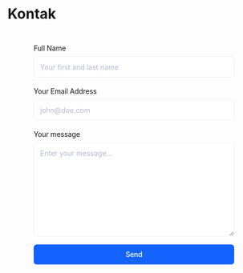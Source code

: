 # Kontak

<section id='contact' class='section-margin'>
    <section class="formcarry-container"> <form action="https://formcarry.com/s/3eS1vYy52Z3" method="POST" enctype="multipart/form-data"> <div class="formcarry-block"> <label for="fc-generated-1-name">Full Name</label> <input type="text" name="name" id="fc-generated-1-name" placeholder="Your first and last name" /> </div> 	 <div class="formcarry-block"> <label for="fc-generated-1-email">Your Email Address</label> <input type="email" name="email" id="fc-generated-1-email" placeholder="john@doe.com" /> </div> 	 <div class="formcarry-block"> <label for="fc-generated-1-message">Your message</label> <textarea name="message" name="message" id="fc-generated-1-message" placeholder="Enter your message..."></textarea> </div> 	 <div class="formcarry-block"> <button type="submit">Send</button> </div> </form> </section> <style> @import url('https://fonts.googleapis.com/css2?family=Inter:wght@400;500&display=swap'); .formcarry-container { box-sizing: border-box; margin: 40px auto 0 auto; padding: 0; font-family: "Inter", sans-serif; font-size: 14px; font-weight: 400; line-height: 24px; letter-spacing: -0.01em; width: 400px; /* NORMAL */ --fc-border-color: #ECEFF9; --fc-normal-text-color: #0E0B3D; --fc-normal-placeholder-color: #B3B8D0; /* PRIMARY COLOR | HSL FORMAT*/ --fc-primary-color-hue: 220; --fc-error-color-hue: 356; --fc-primary-hsl: var(--fc-primary-color-hue), 100%, 54%; --fc-error-hsl: var(--fc-error-color-hue), 100%, 54%; /* HOVER */ --fc-field-hover-bg-color: #F7F9FC; --fc-border-hover-color: #DDE0EE; --fc-field-hover-text-color: #B3B8D0; --fc-border-active-color: #1463FF; } .formcarry-container * { box-sizing: border-box; } .formcarry-container label { display: block; cursor: pointer; } .formcarry-container .formcarry-block:not(:first-child) { margin-top: 16px; } /*============================================= = Fields = =============================================*/ .formcarry-container input, .formcarry-container textarea, .formcarry-container select { margin-top: 4px; width: 100%; height: 42px; border: 1px solid var(--fc-border-color); color: var(--fc-normal-text-color); border-radius: 6px; padding: 8px 12px; font-family: "Inter", sans-serif; font-size:14px; transition: 125ms background, 125ms color, 125ms box-shadow; } .formcarry-container textarea{ min-height: 188px; max-width: 100%; padding-top: 12px; } .formcarry-container input::placeholder, .formcarry-container textarea::placeholder, .formcarry-container select::placeholder { color: var(--fc-normal-placeholder-color); } .formcarry-container input:hover, .formcarry-container textarea:hover, .formcarry-container select:hover { border-color: var(--fc-border-hover-color); background-color: var(--fc-field-hover-bg-color); } .formcarry-container input:hover::placeholder, .formcarry-container textarea:hover::placeholder, .formcarry-container select:hover::placeholder { color: var(--fc-field-hover-text-color); } .formcarry-container input:focus, .formcarry-container textarea:focus, .formcarry-container select:focus { background-color: #fff; border-color: hsl(var(--fc-primary-hsl)); box-shadow: hsla(var(--fc-primary-hsl), 8%) 0px 0px 0px 3px; outline: none; } .formcarry-container select { background-image: url("data:image/svg+xml,%3Csvg width='24' height='24' viewBox='0 0 24 24' fill='none' xmlns='http://www.w3.org/2000/svg'%3E%3Cpath d='M11.9997 14.5001L8.46387 10.9642L9.64303 9.78589L11.9997 12.1434L14.3564 9.78589L15.5355 10.9642L11.9997 14.5001Z' fill='%236C6F93'/%3E%3C/svg%3E%0A"); /* background-position: calc(100% - 20px) calc(1em + 4px), calc(100% - 15px) calc(1em + 4px); */ background-size: 24px 24px; background-position: 98%; background-repeat: no-repeat; appearance: none; -webkit-appearance: none; } .formcarry-container button { font-family: "Inter", sans-serif; font-weight: 500; font-size: 14px; letter-spacing: -0.02em; height: 42px; line-height: 40px; width: 100%; border-radius: 6px; box-sizing: border-box; border: 1px solid hsla(var(--fc-primary-hsl)); background-color: hsla(var(--fc-primary-hsl)); color: #fff; cursor: pointer; } .formcarry-container button { font-family: "Inter", sans-serif; font-weight: 500; font-size: 14px; letter-spacing: -0.02em; height: 40px; line-height: 24px; width: 100%; border: 0; border-radius: 6px; box-sizing: border-box; background-color: hsla(var(--fc-primary-hsl)); color: #fff; cursor: pointer; box-shadow: 0 0 0 0 transparent; transition: 125ms all; } .formcarry-container button:hover { background: linear-gradient(0deg, rgba(0, 0, 0, 0.1), rgba(0, 0, 0, 0.1)), hsla(var(--fc-primary-hsl)); } .formcarry-container button:focus { background: linear-gradient(0deg, rgba(0, 0, 0, 0.2), rgba(0, 0, 0, 0.2)), hsla(var(--fc-primary-hsl)); border-inline: 1px solid inline rgba(255, 255, 255, 0.6); box-shadow: 0px 0px 0px 3px rgba(var(--fc-primary-hsl), 12%); } .formcarry-container button:active { background: linear-gradient(0deg, rgba(0, 0, 0, 0.2), rgba(0, 0, 0, 0.2)), hsla(var(--fc-primary-hsl)); } .formcarry-container button:disabled { background-color: hsla(var(--fc-primary-hsl), 40%); cursor: not-allowed; } .formcarry-container input:focus:required:invalid, .formcarry-container input:focus:invalid, .formcarry-container select:focus:required:invalid, .formcarry-container select:focus:invalid { color: hsl(var(--fc-error-hsl)); border-color: hsl(var(--fc-error-hsl)); box-shadow: 0px 0px 0px 3px hsla(var(--fc-error-hsl), 12%); } /*===== End of Fields ======*/ </style>
</section>
